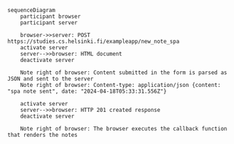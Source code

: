 <!--```mermaid
sequenceDiagram
    participant browser
    participant server

    browser->>server: POST https://studies.cs.helsinki.fi/exampleapp/new_note
    activate server
    Note right of browser: Text data submitted in the form is sent to the server
    server-- >>browser: Server responds with a URL redirect, making the browser send a new GET request to /notes
    deactivate server

    browser->>server: GET https://studies.cs.helsinki.fi/exampleapp/notes
    activate server
    server-- >>browser: HTML document
    deactivate server

    browser->>server: GET https://studies.cs.helsinki.fi/exampleapp/main.css
    activate server
    server-- >>browser: the css file
    deactivate server

    browser->>server: GET https://studies.cs.helsinki.fi/exampleapp/main.js
    activate server
    server-- >>browser: the JavaScript file
    deactivate server

    Note right of browser: The browser starts executing the JavaScript code that fetches the JSON from the server

    browser->>server: GET https://studies.cs.helsinki.fi/exampleapp/data.json
    activate server
    server-- >>browser: [{"content": "something","date": "2024-04-17"}, ... ]
    deactivate server

    Note right of browser: The browser executes the callback function that renders the notes
```-->

<!--```mermaid
sequenceDiagram
    participant browser
    participant server

    browser->>server: GET https://studies.cs.helsinki.fi/exampleapp/spa
    activate server
    server-- >>browser: HTML document
    deactivate server

    browser->>server: GET https://studies.cs.helsinki.fi/exampleapp/main.css
    activate server
    server-- >>browser: the css file
    deactivate server

    browser->>server: GET https://studies.cs.helsinki.fi/exampleapp/spa.js
    activate server
    server-- >>browser: the SPA JavaScript file
    deactivate server

    Note right of browser: The browser starts executing the JavaScript code that fetches the JSON from the server

    browser->>server: GET https://studies.cs.helsinki.fi/exampleapp/data.json
    activate server
    server-- >>browser: [{"content": "something","date": "2024-04-17"}, ... ]
    deactivate server

    Note right of browser: The browser executes the callback function that renders the notes
```-->

```mermaid
sequenceDiagram
    participant browser
    participant server

    browser->>server: POST https://studies.cs.helsinki.fi/exampleapp/new_note_spa
    activate server
    server-->>browser: HTML document
    deactivate server

    Note right of browser: Content submitted in the form is parsed as JSON and sent to the server  
    Note right of browser: Content-type: application/json {content: "spa note sent", date: "2024-04-18T05:33:31.556Z"}

    activate server
    server-->>browser: HTTP 201 created response
    deactivate server

    Note right of browser: The browser executes the callback function that renders the notes
```
